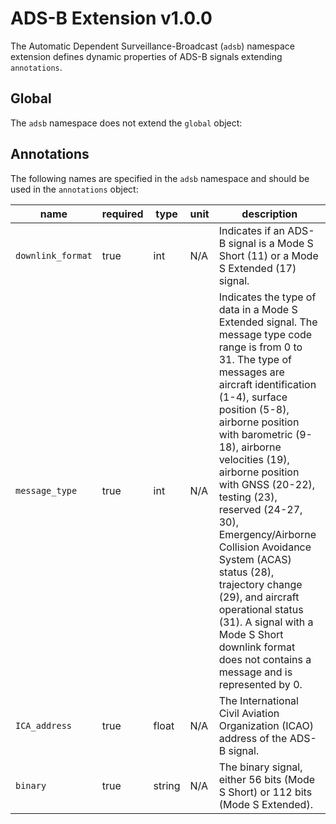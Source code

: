 # ADS-B Extension v1.0.0
The Automatic Dependent Surveillance-Broadcast (`adsb`) namespace extension defines dynamic properties of ADS-B signals extending `annotations`.

## Global
The `adsb` namespace does not extend the `global` object:

## Annotations
The following names are specified in the `adsb` namespace and should be used in the `annotations` object:

|name|required|type|unit|description|
|----|--------------|-------|-------|-----------|
|`downlink_format`|true|int|N/A|Indicates if an ADS-B signal is a Mode S Short (11) or a Mode S Extended (17) signal.|
|`message_type`|true|int|N/A|Indicates the type of data in a Mode S Extended signal.  The message type code range is from 0 to 31. The type of messages are aircraft identification (1-4), surface position (5-8), airborne position with barometric (9-18), airborne velocities (19), airborne position with GNSS (20-22), testing (23), reserved (24-27, 30), Emergency/Airborne Collision Avoidance System (ACAS) status (28), trajectory change (29), and aircraft operational status (31).  A signal with a Mode S Short downlink format does not contains a message and is represented by 0.
|`ICA_address`|true|float|N/A|The International Civil Aviation Organization (ICAO) address of the ADS-B signal.|
|`binary`|true|string|N/A|The binary signal, either 56 bits (Mode S Short) or 112 bits (Mode S Extended).|
